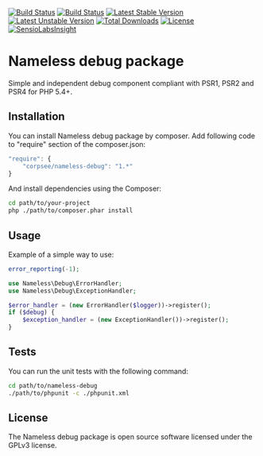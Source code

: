 [![Build Status](http://phpci.corpsee.com/build-status/image/4?branch=master)](http://phpci.corpsee.com/build-status/view/4?branch=master)
[![Build Status](https://travis-ci.org/corpsee/nameless-debug.svg?branch=master)](https://travis-ci.org/corpsee/nameless-debug)
[![Latest Stable Version](https://poser.pugx.org/corpsee/nameless-debug/v/stable.svg)](https://packagist.org/packages/corpsee/nameless-debug)
[![Latest Unstable Version](https://poser.pugx.org/corpsee/nameless-debug/v/unstable.svg)](https://packagist.org/packages/corpsee/nameless-debug)
[![Total Downloads](https://poser.pugx.org/corpsee/nameless-debug/downloads.svg)](https://packagist.org/packages/corpsee/nameless-debug)
[![License](https://poser.pugx.org/corpsee/nameless-debug/license.svg)](https://packagist.org/packages/corpsee/nameless-debug)
[![SensioLabsInsight](https://insight.sensiolabs.com/projects/31e77222-8786-446a-adee-209163ab1b37/mini.png)](https://insight.sensiolabs.com/projects/31e77222-8786-446a-adee-209163ab1b37)

Nameless debug package
======================

Simple and independent debug component compliant with PSR1, PSR2 and PSR4 for PHP 5.4+.

Installation
------------

You can install Nameless debug package by composer. Add following code to "require" section of the composer.json:

```javascript
"require": {
    "corpsee/nameless-debug": "1.*"
}
```

And install dependencies using the Composer:

```bash
cd path/to/your-project
php ./path/to/composer.phar install
```

Usage
-----

Example of a simple way to use:

```php
error_reporting(-1);

use Nameless\Debug\ErrorHandler;
use Nameless\Debug\ExceptionHandler;

$error_handler = (new ErrorHandler($logger))->register();
if ($debug) {
    $exception_handler = (new ExceptionHandler())->register();
}
```

Tests
-----

You can run the unit tests with the following command:

```bash
cd path/to/nameless-debug
./path/to/phpunit -c ./phpunit.xml
```

License
-------

The Nameless debug package is open source software licensed under the GPLv3 license.



